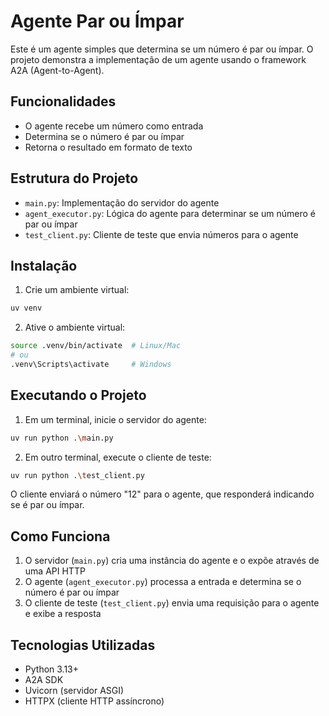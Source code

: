 # Agente Par ou Ímpar

Este é um agente simples que determina se um número é par ou ímpar. O projeto demonstra a implementação de um agente usando o framework A2A (Agent-to-Agent).

## Funcionalidades

- O agente recebe um número como entrada
- Determina se o número é par ou ímpar
- Retorna o resultado em formato de texto

## Estrutura do Projeto

- `main.py`: Implementação do servidor do agente
- `agent_executor.py`: Lógica do agente para determinar se um número é par ou ímpar
- `test_client.py`: Cliente de teste que envia números para o agente

## Instalação

1. Crie um ambiente virtual:
```bash
uv venv
```

2. Ative o ambiente virtual:
```bash
source .venv/bin/activate  # Linux/Mac
# ou
.venv\Scripts\activate     # Windows
```

## Executando o Projeto

1. Em um terminal, inicie o servidor do agente:
```bash
uv run python .\main.py
```

2. Em outro terminal, execute o cliente de teste:
```bash
uv run python .\test_client.py
```

O cliente enviará o número "12" para o agente, que responderá indicando se é par ou ímpar.

## Como Funciona

1. O servidor (`main.py`) cria uma instância do agente e o expõe através de uma API HTTP
2. O agente (`agent_executor.py`) processa a entrada e determina se o número é par ou ímpar
3. O cliente de teste (`test_client.py`) envia uma requisição para o agente e exibe a resposta

## Tecnologias Utilizadas

- Python 3.13+
- A2A SDK
- Uvicorn (servidor ASGI)
- HTTPX (cliente HTTP assíncrono)
